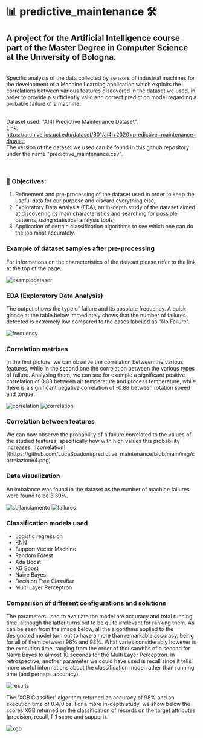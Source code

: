 # 📊 predictive_maintenance 🛠️
<h2>A project for the Artificial Intelligence course part of the Master Degree in Computer Science at the University of Bologna.</h2>
<br>Specific analysis of the data collected by sensors of industrial machines for the development of a Machine Learning application which exploits the correlations between various features discovered in the dataset we used, in order to provide a sufficiently valid and correct prediction model regarding a probable failure of a machine.

<br>Dataset used: “AI4I Predictive Maintenance Dataset”.
<br>Link: https://archive.ics.uci.edu/dataset/601/ai4i+2020+predictive+maintenance+dataset
<br>The version of the dataset we used can be found in this github repository under the name "predictive_maintenance.csv".

<br><h3>🎯 Objectives:</h3>
1. Refinement and pre-processing of the dataset used in order to keep the useful data for our purpose and discard everything else;
2. Exploratory Data Analysis (EDA), an in-depth study of the dataset aimed at discovering its main characteristics and searching for possible patterns, using statistical analysis tools;
3. Application of certain classification algorithms to see which one can do the job most accurately.

<h3>Example of dataset samples after pre-processing </h3>
For informations on the characteristics of the dataset please refer to the link at the top of the page.

![exampledataser](https://github.com/michele-abruzzese/predictive_maintenance/blob/main/img/esempio%20dataset.png)

<h3>EDA (Exploratory Data Analysis)</h3>
The output shows the type of failure and its absolute frequency. A quick glance at the table below immediately shows that the number of failures detected is extremely low compared to the cases labelled as "No Failure".

![frequency](https://github.com/michele-abruzzese/predictive_maintenance/blob/main/img/frequenza.png)

<h3>Correlation matrixes </h3>
In the first picture, we can observe the correlation between the various features, while in the second one the correlation between the various types of failure. Analysing them, we can see for example a significant positive correlation of 0.88 between air temperature and process temperature, while there is a significant negative correlation of -0.88 between rotation speed and torque.

![correlation](https://github.com/michele-abruzzese/predictive_maintenance/blob/main/img/correlazione1.png)
![correlation](https://github.com/michele-abruzzese/predictive_maintenance/blob/main/img/correlazione2.png)

<h3>Correlation between features</h3>
We can now observe the probability of a failure correlated to the values of the studied features, specifically how with high values this probability increases.
![correlation][(https://github.com/LucaSpadoni/predictive_maintenance/blob/main/img/correlazione4.png)

<h3>Data visualization </h3>
An imbalance was found in the dataset as the number of machine failures were found to be 3.39%.

![sbilanciamento](https://github.com/michele-abruzzese/predictive_maintenance/blob/main/img/sbilanciamento.png)
![failures](https://github.com/michele-abruzzese/predictive_maintenance/blob/main/img/fallimenti.png)

<h3>Classification models used</h3>

- Logistic regression
- KNN
- Support Vector Machine
- Random Forest
- Ada Boost
- XG Boost
- Naive Bayes
- Decision Tree Classifier
- Multi Layer Perceptron

<h3>Comparison of different configurations and solutions</h3>
The parameters used to evaluate the model are accuracy and total running time, although the latter turns out to be quite irrelevant for ranking them. As can be seen from the image below, all the algorithms applied to the designated model turn out to have a more than remarkable accuracy, being for all of them between 96% and 98%. What varies considerably however is the execution time, ranging from the order of thousandths of a second for Naive Bayes to almost 10 seconds for the Multi Layer Perceptron. In retrospective, another parameter we could have used is recall since it tells more useful informations about the classification model rather than running time (and perhaps accuracy).

![results](https://github.com/michele-abruzzese/predictive_maintenance/blob/main/img/results.png)

The 'XGB Classifier' algorithm returned an accuracy of 98% and an execution time of 0.4/0.5s. For a more in-depth study, we show below the scores XGB returned on the classification of records on the target attributes (precision, recall, f-1 score and support).

![xgb](https://github.com/michele-abruzzese/predictive_maintenance/blob/main/img/xgb.png)
